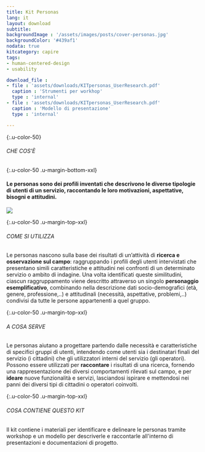 ```yaml
---
title: Kit Personas
lang: it
layout: download
subtitle:
backgroundImage : '/assets/images/posts/cover-personas.jpg'
backgroundColor: '#439af1'
nodata: true
kitcategory: capire
tags:
- human-centered-design
- usability

download_file :
- file : 'assets/downloads/KITpersonas_UserResearch.pdf'
  caption : 'Strumenti per workhop'
  type : 'internal'
- file : 'assets/downloads/KITpersonas_UserResearch.pdf'
  caption : 'Modello di presentazione'
  type : 'internal'

---
```

{:.u-color-50}
###### CHE COS’È

{:.u-color-50 .u-margin-bottom-xxl}
#### Le personas sono dei profili inventati che descrivono le diverse tipologie di utenti di un servizio, raccontando le loro motivazioni, aspettative, bisogni e attitudini.

<img src="http://placehold.it/800x400&text=SLIDER">
 

{:.u-color-50 .u-margin-top-xxl}
###### COME SI UTILIZZA
Le personas nascono sulla base dei risultati di un’attività di **ricerca e osservazione sul campo**: raggruppando i profili degli utenti intervistati che presentano simili caratteristiche e attitudini nei confronti di un determinato servizio o ambito di indagine. Una volta identificati queste similitudini, ciascun raggruppamento viene descritto attraverso un singolo **personaggio esemplificativo**, combinando nella descrizione dati socio-demografici (età, genere, professione,..) e attitudinali (necessità, aspettative, problemi,..) condivisi da tutte le persone appartenenti
a quel gruppo.

  


{:.u-color-50 .u-margin-top-xxl}
###### A COSA SERVE
Le personas aiutano a progettare partendo dalle necessità e caratteristiche di specifici gruppi di utenti, intendendo come utenti sia i destinatari finali del servizio (i cittadini) che gli utilizzatori interni del servizio (gli operatori). Possono essere utilizzati per **raccontare** i risultati di una ricerca, fornendo una rappresentazione dei diversi comportamenti rilevati sul campo, e per **ideare** nuove funzionalità e servizi, lasciandosi ispirare e mettendosi nei panni dei diversi tipi di cittadini o operatori coinvolti.

  


{:.u-color-50 .u-margin-top-xxl}
###### COSA CONTIENE QUESTO KIT
Il kit contiene i materiali per identificare e delineare le personas tramite workshop e un modello per descriverle e raccontarle all'interno di presentazioni
e documentazioni di progetto.



